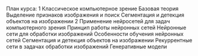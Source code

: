 План курса:
1 Классическое компьютерное зрение
  Базовая теория
  Выделение признаков изображения и поиск
  Сегментация и детекция объектов на изображении
2 Применение нейросетей для задач компьютерного зрения
  Принцип работы нейронных сетей
  Нейронные сети для обработки изображений
  Особенности обучения нейронных сетей
  Сегментация и детекция объектов на изображении
  Рекуррентные сети в задачах обработки изображений
  Генеративные модели

